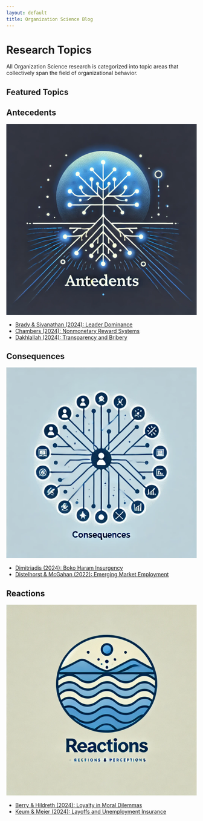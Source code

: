```yaml
---
layout: default
title: Organization Science Blog
---
```


# Research Topics

All Organization Science research is categorized into topic areas that collectively span the field of organizational behavior.

## Featured Topics

<section class="featured-topics">
  <div class="topic">
    <h2>Antecedents</h2>
    <img src="assets/images/antecedents.jpg" alt="Antecedents">
    <ul>
      <li><a href="/topics/antecedents.html#brady2024">Brady & Sivanathan (2024): Leader Dominance</a></li>
      <li><a href="/topics/antecedents.html#chambers2024">Chambers (2024): Nonmonetary Reward Systems</a></li>
      <li><a href="/topics/antecedents.html#dakhlallah2024">Dakhlallah (2024): Transparency and Bribery</a></li>
    </ul>
  </div>
  <div class="topic">
    <h2>Consequences</h2>
    <img src="assets/images/consequences.jpg" alt="Consequences">
    <ul>
      <li><a href="/topics/consequences.html#dimitriadis2024">Dimitriadis (2024): Boko Haram Insurgency</a></li>
      <li><a href="/topics/consequences.html#distelhorst2022">Distelhorst & McGahan (2022): Emerging Market Employment</a></li>
    </ul>
  </div>
  <div class="topic">
    <h2>Reactions</h2>
    <img src="assets/images/reactions.jpg" alt="Reactions">
    <ul>
      <li><a href="/topics/reactions.html#berry2024">Berry & Hildreth (2024): Loyalty in Moral Dilemmas</a></li>
      <li><a href="/topics/reactions.html#keum2024">Keum & Meier (2024): Layoffs and Unemployment Insurance</a></li>
    </ul>
  </div>
</section>
